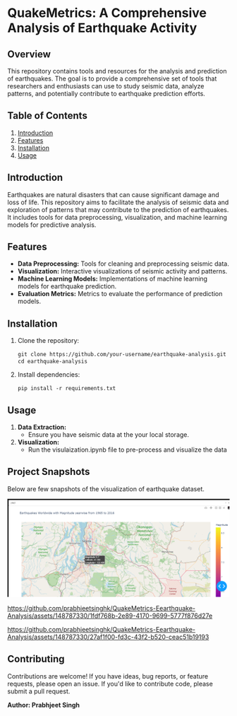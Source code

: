 <body>

<h1>QuakeMetrics: A Comprehensive Analysis of Earthquake Activity</h1>

<h2>Overview</h2>
<p>This repository contains tools and resources for the analysis and prediction of earthquakes. The goal is to provide a comprehensive set of tools that researchers and enthusiasts can use to study seismic data, analyze patterns, and potentially contribute to earthquake prediction efforts.</p>

<h2>Table of Contents</h2>
<ol>
<li><a href="#introduction">Introduction</a></li>
<li><a href="#features">Features</a></li>
<li><a href="#installation">Installation</a></li>
<li><a href="#usage">Usage</a></li>
</ol>

<h2 id="introduction">Introduction</h2>
<p>Earthquakes are natural disasters that can cause significant damage and loss of life. This repository aims to facilitate the analysis of seismic data and exploration of patterns that may contribute to the prediction of earthquakes. It includes tools for data preprocessing, visualization, and machine learning models for predictive analysis.</p>

<h2 id="features">Features</h2>
<ul>
<li><strong>Data Preprocessing:</strong> Tools for cleaning and preprocessing seismic data.</li>
<li><strong>Visualization:</strong> Interactive visualizations of seismic activity and patterns.</li>
<li><strong>Machine Learning Models:</strong> Implementations of machine learning models for earthquake prediction.</li>
<li><strong>Evaluation Metrics:</strong> Metrics to evaluate the performance of prediction models.</li>
</ul>

<h2 id="installation">Installation</h2>
<ol>
<li>Clone the repository:
<pre><code>git clone https://github.com/your-username/earthquake-analysis.git
cd earthquake-analysis</code></pre>
</li>
<li>Install dependencies:
<pre><code>pip install -r requirements.txt</code></pre>
</li>
</ol>

<h2 id="usage">Usage</h2>
<ol>
<li><strong>Data Extraction:</strong>
<ul>
<li>Ensure you have seismic data at the your local storage.</li>
</ul>
</li>
<li><strong>Visualization:</strong> 
<ul>
<li>Run the visulaization.ipynb file to pre-process and visualize the data</li>
</ul>
</ol>
<h2 id="project snapshots">Project Snapshots</h2>
<p>Below are few snapshots of the visualization of earthquake dataset.</p>
<img src="\images\Earthquake-visualization-1.png" alt="Alt Text" />


https://github.com/prabhjeetsinghk/QuakeMetrics-Eearthquake-Analysis/assets/148787330/1fdf768b-2e89-4170-9699-5777f876d27e



https://github.com/prabhjeetsinghk/QuakeMetrics-Eearthquake-Analysis/assets/148787330/27af1f00-fd3c-43f2-b520-ceac51b19193




<h2 id="contributing">Contributing</h2>
<p>Contributions are welcome! If you have ideas, bug reports, or feature requests, please open an issue. If you'd like to contribute code, please submit a pull request.</p>

<b>Author: Prabhjeet Singh</b>
</body>
